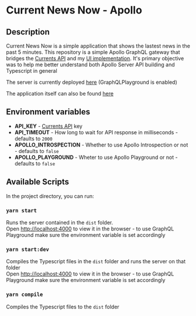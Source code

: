# Current News Now - Apollo

## Description
Current News Now is a simple application that shows the lastest news in the past 5 minutes. This repository is a simple
Apollo GraphQL gateway that bridges the [Currents API](https://currentsapi.services/en) 
and my [UI implementation](https://github.com/GabrielVander/current-news-now). It's primary objective was to help me better 
understand both Apollo Server API building and Typescript in general

The server is currently deployed [here](https://current-news-now-apollo.herokuapp.com/) (GraphQLPlayground is enabled)

The application itself can also be found [here](https://current-news-now.herokuapp.com/)

## Environment variables

- **API_KEY** - [Currents API](https://currentsapi.services/en) key
- **API_TIMEOUT** - How long to wait for API response in milliseconds - defaults to `2000`
- **APOLLO_INTROSPECTION** - Whether to use Apollo Introspection or not - defaults to `false`
- **APOLLO_PLAYGROUND** - Wheter to use Apollo Playground or not - defaults to `false`

## Available Scripts

In the project directory, you can run:

### `yarn start`

Runs the server contained in the `dist` folder.<br />
Open [http://localhost:4000](http://localhost:4000) to view it in the browser - to use GraphQL Playground make sure the 
environment variable is set accordingly

### `yarn start:dev`

Compiles the Typescript files in the `dist` folder and runs the server on 
that folder<br />
Open [http://localhost:4000](http://localhost:4000) to view it in the browser - to use GraphQL Playground make sure the 
environment variable is set accordingly

### `yarn compile`

Compiles the Typescript files to the `dist` folder<br />

